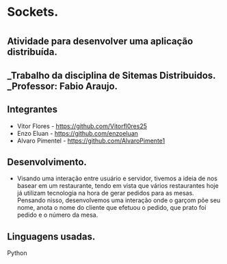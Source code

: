 <h1>Sockets.<h1>
<h2>Atividade para desenvolver uma aplicação distribuída.<h2>

  ___Trabalho da disciplina de Sitemas Distribuidos.__
  ___Professor: Fabio Araujo.__
  
  ## Integrantes
  * Vitor Flores - https://github.com/Vitorfl0res25
  * Enzo Eluan - https://github.com/enzoeluan
  * Alvaro Pimentel - https://github.com/AlvaroPimente1
  
  ## Desenvolvimento.
  * Visando uma interação entre usuário e servidor, tivemos a ideia de nos basear em um restaurante, tendo em vista que vários restaurantes hoje já utilizam tecnologia na hora de gerar pedidos para as mesas. Pensando nisso, desenvolvemos uma interação onde o garçom põe seu nome, anota o nome do cliente que efetuou o pedido, que prato foi pedido e o número da mesa.
  
  
 ## Linguagens usadas.
  <table>
    Python
  <table>
  
